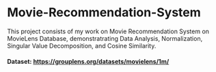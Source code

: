 # Movie-Recommendation-System

This project consists of my work on Movie Recommendation System on MovieLens Database, demonstratrating Data Analysis, Normalization, Singular Value Decomposition, and Cosine Similarity.

#### Dataset: https://grouplens.org/datasets/movielens/1m/
